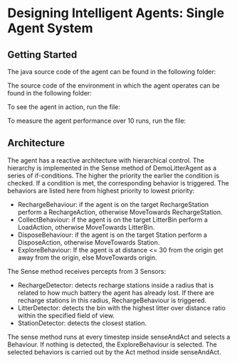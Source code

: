 # Designing Intelligent Agents: Single Agent System

## Getting Started

The java source code of the agent can be found in the following folder:

The source code of the environment in which the agent operates can be found in the following folder:

To see the agent in action, run the file:

To measure the agent performance over 10 runs, run the file:

## Architecture

The agent has a reactive architecture with hierarchical control. The hierarchy is implemented in the Sense method of DemoLitterAgent as a series of if-conditions. The higher the priority the earlier the condition is checked. If a condition is met, the corresponding behavior is triggered. The behaviors are listed here from highest priority to lowest priority:

-	RechargeBehaviour: if the agent is on the target RechargeStation perform a RechargeAction, otherwise MoveTowards RechargeStation.
-	CollectBehaviour: if the agent is on the target LitterBin perform a LoadAction, otherwise MoveTowards LitterBin.
-	DisposeBehaviour: if the agent is on the target Station perform a DisposeAction, otherwise MoveTowards Station.
-	ExploreBehaviour:
If the agent is at distance <= 30 from the origin get away from the origin, else MoveTowards origin.

The Sense method receives percepts from 3 Sensors:

-	RechargeDetector: detects recharge stations inside a radius that is related to how much battery the agent has already lost. If there are recharge stations in this radius, RechargeBehaviour is triggered.
-	LitterDetector: detects the bin with the highest litter over distance ratio within the specified field of view.
-	StationDetector: detects the closest station.

The sense method runs at every timestep inside senseAndAct and selects a Behaviour. If nothing is detected, the ExploreBehaviour is selected. The selected behaviors is carried out by the Act method inside senseAndAct.
